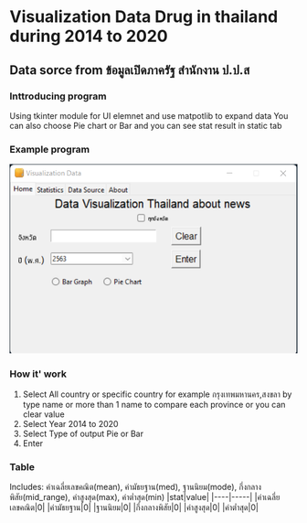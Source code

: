 # Visualization Data Drug in thailand during 2014 to 2020 
## Data sorce from ข้อมูลเปิดภาครัฐ สำนักงาน ป.ป.ส

### Inttroducing program 
Using tkinter module for UI elemnet and use matpotlib to expand data
You can also choose Pie chart or Bar and you can see stat result in static tab

### Example program
!['Home'](docs/image/home1.png)

### How it' work
1. Select All country or specific country for example กรุงเทพมหานคร,สงขลา by type name or more than 1 name to compare each province or you can clear value
2. Select Year 2014 to 2020 
3. Select Type of output Pie or Bar
4. Enter 

### Table
Includes: ค่าเฉลี่ยเลขคณิต(mean), ค่ามัธยฐาน(med), ฐานนิยม(mode), กึ่งกลางพิสัย(mid_range), ค่าสูงสุด(max), ค่าต่ำสุด(min)
|stat|value| 
|----|-----|
|ค่าเฉลี่ยเลขคณิต|0|
|ค่ามัธยฐาน|0|
|ฐานนิยม|0|
|กึ่งกลางพิสัย|0|
|ค่าสูงสุด|0|
|ค่าต่ำสุด|0|